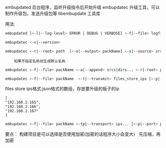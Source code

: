 embupdated 后台程序，监听升级指令后开始升级
embupdatec 升级工具，可以制作升级包，发送升级包等
libembupdate 工具库

用法:
```bash
embupdated [<-l|--log-level> ERROR | DEBUG | VERBOSE] <-f|--file> logfile [<-b|--board> board_type] [<-p|--port> port]
```


```bash
embupdatec <-v|--version>
```


```bash
embupdatec <-r|--root> path  [<-o|--output> packName] <-s|--source> srcs|dirs... [ <-e|--encrypt> algorithm...] [<-b|--board> board_type] [<-c|--compress-level> 0~9]
```
        如果不指定名称则生成默认名称

```bash
embupdatec <-f|--file> packName <-a|--append> srcs|dirs... <-r|-root> path
```

```bash
embupdatec <-f|--file> packName  <-t|--transmit> files_store_ips [<-p|--port> port]
```


files store ips格式:json格式的数组，存放要升级的板子的ip
```
[
"192.168.2.165",
"192.168.2.166",
"192.168.2.167"
]
```


```bash
embupdatec <-f|--file> packName <-tp|--transport> ips... [<-p|--port> port]
```

要点：
        构建项目是可以选择是否使用加密(加密的话程序大小会变大）
        先压缩，再加密
